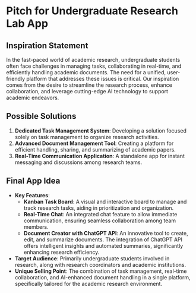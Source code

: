 # Pitch for Undergraduate Research Lab App

## Inspiration Statement
In the fast-paced world of academic research, undergraduate students often face challenges in managing tasks, collaborating in real-time, and efficiently handling academic documents. The need for a unified, user-friendly platform that addresses these issues is critical. Our inspiration comes from the desire to streamline the research process, enhance collaboration, and leverage cutting-edge AI technology to support academic endeavors.

## Possible Solutions
1. **Dedicated Task Management System**: Developing a solution focused solely on task management to organize research activities.
2. **Advanced Document Management Tool**: Creating a platform for efficient handling, sharing, and summarizing of academic papers.
3. **Real-Time Communication Application**: A standalone app for instant messaging and discussions among research teams.

## Final App Idea
- **Key Features**:
  - **Kanban Task Board**: A visual and interactive board to manage and track research tasks, aiding in prioritization and organization.
  - **Real-Time Chat**: An integrated chat feature to allow immediate communication, ensuring seamless collaboration among team members.
  - **Document Creator with ChatGPT API**: An innovative tool to create, edit, and summarize documents. The integration of ChatGPT API offers intelligent insights and automated summaries, significantly enhancing research efficiency.
- **Target Audience**: Primarily undergraduate students involved in research, along with research coordinators and academic institutions.
- **Unique Selling Point**: The combination of task management, real-time collaboration, and AI-enhanced document handling in a single platform, specifically tailored for the academic research environment.
